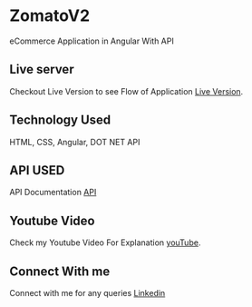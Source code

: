 # ZomatoV2
    
eCommerce Application in Angular With API

## Live server

Checkout Live Version to see Flow of Application [Live Version](https://voidchetan.github.io/amazon-e-commerce/products).

## Technology Used

HTML, CSS, Angular, DOT NET API

## API USED

API Documentation [API](https://freeapi.miniprojectideas.com/index.html)

## Youtube Video

Check my Youtube Video For Explanation  [youTube](https://youtu.be/pWx-Ot0ydLg).

## Connect With me

Connect with me for any queries [Linkedin](https://www.linkedin.com/in/chetan-jogi-a87148ba)
